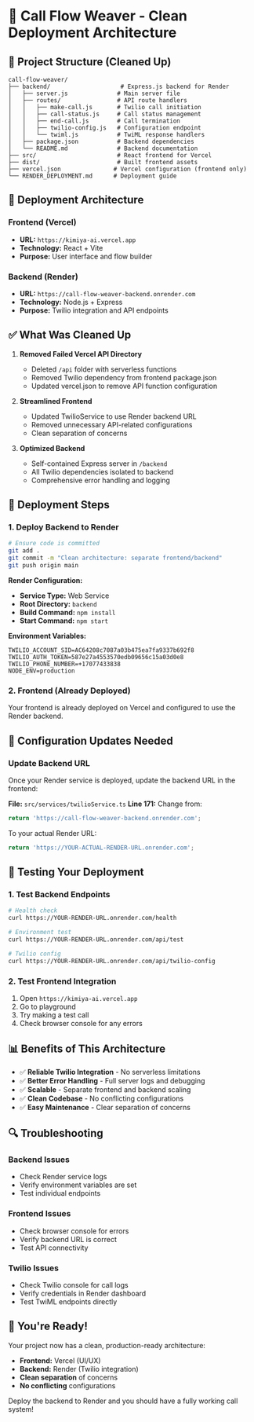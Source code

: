 # 🚀 Call Flow Weaver - Clean Deployment Architecture

## 📁 Project Structure (Cleaned Up)

```
call-flow-weaver/
├── backend/                    # Express.js backend for Render
│   ├── server.js              # Main server file
│   ├── routes/                # API route handlers
│   │   ├── make-call.js       # Twilio call initiation
│   │   ├── call-status.js     # Call status management
│   │   ├── end-call.js        # Call termination
│   │   ├── twilio-config.js   # Configuration endpoint
│   │   └── twiml.js           # TwiML response handlers
│   ├── package.json           # Backend dependencies
│   └── README.md              # Backend documentation
├── src/                       # React frontend for Vercel
├── dist/                      # Built frontend assets
├── vercel.json               # Vercel configuration (frontend only)
└── RENDER_DEPLOYMENT.md      # Deployment guide
```

## 🎯 Deployment Architecture

### Frontend (Vercel)
- **URL:** `https://kimiya-ai.vercel.app`
- **Technology:** React + Vite
- **Purpose:** User interface and flow builder

### Backend (Render)
- **URL:** `https://call-flow-weaver-backend.onrender.com`
- **Technology:** Node.js + Express
- **Purpose:** Twilio integration and API endpoints

## ✅ What Was Cleaned Up

1. **Removed Failed Vercel API Directory**
   - Deleted `/api` folder with serverless functions
   - Removed Twilio dependency from frontend package.json
   - Updated vercel.json to remove API function configuration

2. **Streamlined Frontend**
   - Updated TwilioService to use Render backend URL
   - Removed unnecessary API-related configurations
   - Clean separation of concerns

3. **Optimized Backend**
   - Self-contained Express server in `/backend`
   - All Twilio dependencies isolated to backend
   - Comprehensive error handling and logging

## 🚀 Deployment Steps

### 1. Deploy Backend to Render

```bash
# Ensure code is committed
git add .
git commit -m "Clean architecture: separate frontend/backend"
git push origin main
```

**Render Configuration:**
- **Service Type:** Web Service
- **Root Directory:** `backend`
- **Build Command:** `npm install`
- **Start Command:** `npm start`

**Environment Variables:**
```
TWILIO_ACCOUNT_SID=AC64208c7087a03b475ea7fa9337b692f8
TWILIO_AUTH_TOKEN=587e27a4553570edb09656c15a03d0e8
TWILIO_PHONE_NUMBER=+17077433838
NODE_ENV=production
```

### 2. Frontend (Already Deployed)

Your frontend is already deployed on Vercel and configured to use the Render backend.

## 🔧 Configuration Updates Needed

### Update Backend URL

Once your Render service is deployed, update the backend URL in the frontend:

**File:** `src/services/twilioService.ts`
**Line 171:** Change from:
```typescript
return 'https://call-flow-weaver-backend.onrender.com';
```
To your actual Render URL:
```typescript
return 'https://YOUR-ACTUAL-RENDER-URL.onrender.com';
```

## 🧪 Testing Your Deployment

### 1. Test Backend Endpoints

```bash
# Health check
curl https://YOUR-RENDER-URL.onrender.com/health

# Environment test
curl https://YOUR-RENDER-URL.onrender.com/api/test

# Twilio config
curl https://YOUR-RENDER-URL.onrender.com/api/twilio-config
```

### 2. Test Frontend Integration

1. Open `https://kimiya-ai.vercel.app`
2. Go to playground
3. Try making a test call
4. Check browser console for any errors

## 📊 Benefits of This Architecture

- ✅ **Reliable Twilio Integration** - No serverless limitations
- ✅ **Better Error Handling** - Full server logs and debugging
- ✅ **Scalable** - Separate frontend and backend scaling
- ✅ **Clean Codebase** - No conflicting configurations
- ✅ **Easy Maintenance** - Clear separation of concerns

## 🔍 Troubleshooting

### Backend Issues
- Check Render service logs
- Verify environment variables are set
- Test individual endpoints

### Frontend Issues
- Check browser console for errors
- Verify backend URL is correct
- Test API connectivity

### Twilio Issues
- Check Twilio console for call logs
- Verify credentials in Render dashboard
- Test TwiML endpoints directly

## 🎉 You're Ready!

Your project now has a clean, production-ready architecture:
- **Frontend:** Vercel (UI/UX)
- **Backend:** Render (Twilio integration)
- **Clean separation** of concerns
- **No conflicting** configurations

Deploy the backend to Render and you should have a fully working call system!

